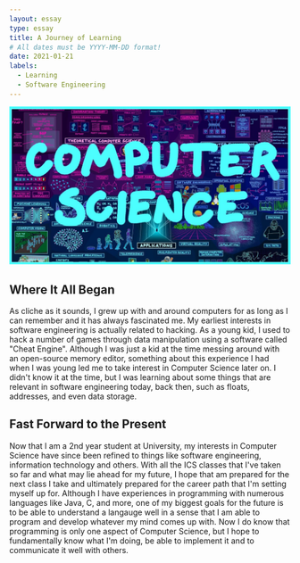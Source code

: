 ```yaml
---
layout: essay
type: essay
title: A Journey of Learning
# All dates must be YYYY-MM-DD format!
date: 2021-01-21
labels:
  - Learning
  - Software Engineering
---
```


<img class="image" src="../images/CS.jpg">

## Where It All Began
As cliche as it sounds, I grew up with and around computers for as long as I can remember and it has always fascinated me. My earliest interests in software engineering is actually related to hacking. As a young kid, I used to hack a number of games through data manipulation using a software called "Cheat Engine". Although I was just a kid at the time messing around with an open-source memory editor, something about this experience I had when I was young led me to take interest in Computer Science later on. I didn't know it at the time, but I was learning about some things that are relevant in software engineering today, back then, such as floats, addresses, and even data storage. 

## Fast Forward to the Present
Now that I am a 2nd year student at University, my interests in Computer Science have since been refined to things like software engineering, information technology and others. With all the ICS classes that I've taken so far and what may lie ahead for my future, I hope that am prepared for the next class I take and ultimately prepared for the career path that I'm setting myself up for. Although I have experiences in programming with numerous languages like Java, C, and more, one of my biggest goals for the future is to be able to understand a langauge well in a sense that I am able to program and develop whatever my mind comes up with. Now I do know that programming is only one aspect of Computer Science, but I hope to fundamentally know what I'm doing, be able to implement it and to communicate it well with others.

